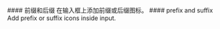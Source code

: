 <cn>
#### 前缀和后缀
在输入框上添加前缀或后缀图标。
</cn>

<us>
#### prefix and suffix
Add prefix or suffix icons inside input.
</us>
